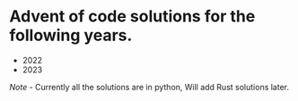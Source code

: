 # Advent of code solutions for the following years.
* 2022
* 2023

*Note* - Currently all the solutions are in python, Will add Rust solutions later.
